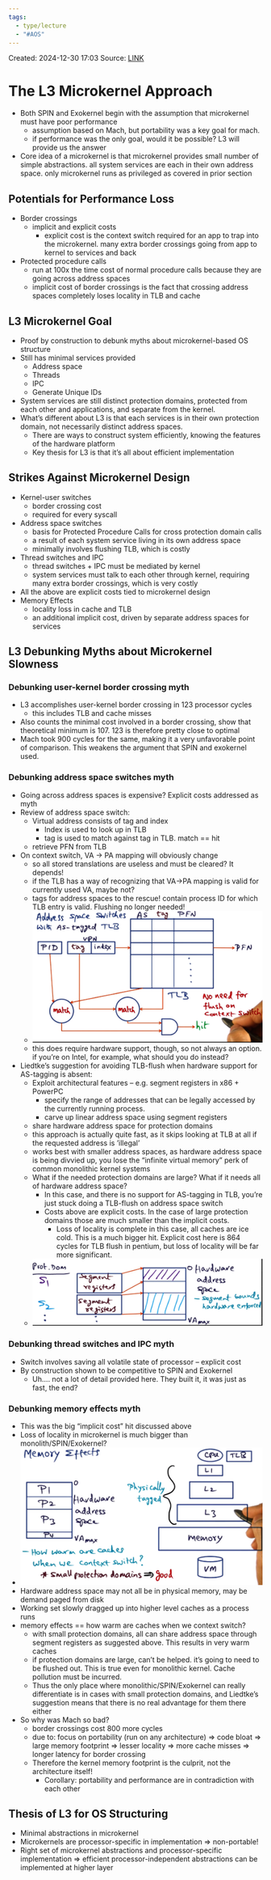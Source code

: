 ```yaml
---
tags:
  - type/lecture
  - "#AOS"
---
```

Created: 2024-12-30 17:03
Source: [LINK](https://andrewrepp.com/aos_lec_L02)

# The L3 Microkernel Approach

- Both SPIN and Exokernel begin with the assumption that microkernel must have poor performance
    - assumption based on Mach, but portability was a key goal for mach.
    - if performance was the only goal, would it be possible? L3 will provide us the answer
- Core idea of a microkernel is that microkernel provides small number of simple abstractions. all system services are each in their own address space. only microkernel runs as privileged as covered in prior section

## Potentials for Performance Loss

- Border crossings
    - implicit and explicit costs
        - explicit cost is the context switch required for an app to trap into the microkernel. many extra border crossings going from app to kernel to services and back
- Protected procedure calls
    - run at 100x the time cost of normal procedure calls because they are going across address spaces
    - implicit cost of border crossings is the fact that crossing address spaces completely loses locality in TLB and cache

## L3 Microkernel Goal

- Proof by construction to debunk myths about microkernel-based OS structure
- Still has minimal services provided
    - Address space
    - Threads
    - IPC
    - Generate Unique IDs
- System services are still distinct protection domains, protected from each other and applications, and separate from the kernel.
- What’s different about L3 is that each services is in their own protection domain, not necessarily distinct address spaces.
    - There are ways to construct system efficiently, knowing the features of the hardware platform
    - Key thesis for L3 is that it’s all about efficient implementation

## Strikes Against Microkernel Design

- Kernel-user switches
    - border crossing cost
    - required for every syscall
- Address space switches
    - basis for Protected Procedure Calls for cross protection domain calls
    - a result of each system service living in its own address space
    - minimally involves flushing TLB, which is costly
- Thread switches and IPC
    - thread switches + IPC must be mediated by kernel
    - system services must talk to each other through kernel, requiring many extra border crossings, which is very costly
- All the above are explicit costs tied to microkernel design
- Memory Effects
    - locality loss in cache and TLB
    - an additional implicit cost, driven by separate address spaces for services

## L3 Debunking Myths about Microkernel Slowness

### Debunking user-kernel border crossing myth

- L3 accomplishes user-kernel border crossing in 123 processor cycles
    - this includes TLB and cache misses
- Also counts the minimal cost involved in a border crossing, show that theoretical minimum is 107. 123 is therefore pretty close to optimal
- Mach took 900 cycles for the same, making it a very unfavorable point of comparison. This weakens the argument that SPIN and exokernel used.

### Debunking address space switches myth

- Going across address spaces is expensive? Explicit costs addressed as myth
- Review of address space switch:
    - Virtual address consists of tag and index
        - Index is used to look up in TLB
        - tag is used to match against tag in TLB. match == hit
    - retrieve PFN from TLB
- On context switch, VA -> PA mapping will obviously change
    - so all stored translations are useless and must be cleared? It depends!
    - if the TLB has a way of recognizing that VA->PA mapping is valid for currently used VA, maybe not?
    - tags for address spaces to the rescue! contain process ID for which TLB entry is valid. Flushing no longer needed!
    - ![](/img/L04d_l3_microkernel_approach.png)
    - this does require hardware support, though, so not always an option. if you’re on Intel, for example, what should you do instead?
- Liedtke’s suggestion for avoiding TLB-flush when hardware support for AS-tagging is absent:
    - Exploit architectural features – e.g. segment registers in x86 + PowerPC
        - specify the range of addresses that can be legally accessed by the currently running process.
        - carve up linear address space using segment registers
    - share hardware address space for protection domains
    - this approach is actually quite fast, as it skips looking at TLB at all if the requested address is ’illegal’
    - works best with smaller address spaces, as hardware address space is being divvied up, you lose the “infinite virtual memory” perk of common monolithic kernel systems
    - What if the needed protection domains are large? What if it needs all of hardware address space?
        - In this case, and there is no support for AS-tagging in TLB, you’re just stuck doing a TLB-flush on address space switch
        - Costs above are explicit costs. In the case of large protection domains those are much smaller than the implicit costs.
            - Loss of locality is complete in this case, all caches are ice cold. This is a much bigger hit. Explicit cost here is 864 cycles for TLB flush in pentium, but loss of locality will be far more significant.
	- ![](/img/L04d_l3_microkernel_approach_2.png)
### Debunking thread switches and IPC myth

- Switch involves saving all volatile state of processor – explicit cost
- By construction shown to be competitive to SPIN and Exokernel
    - Uh…. not a lot of detail provided here. They built it, it was just as fast, the end?

### Debunking memory effects myth

- This was the big “implicit cost” hit discussed above
- Loss of locality in microkernel is much bigger than monolith/SPIN/Exokernel?
- ![](/img/L04d_debunking_memory_effects_myth.png)
- Hardware address space may not all be in physical memory, may be demand paged from disk
- Working set slowly dragged up into higher level caches as a process runs
- memory effects == how warm are caches when we context switch?
    - with small protection domains, all can share address space through segment registers as suggested above. This results in very warm caches
    - if protection domains are large, can’t be helped. it’s going to need to be flushed out. This is true even for monolithic kernel. Cache pollution must be incurred.
    - Thus the only place where monolithic/SPIN/Exokernel can really differentiate is in cases with small protection domains, and Liedtke’s suggestion means that there is no real advantage for them there either
- So why was Mach so bad?
    - border crossings cost 800 more cycles
    - due to: focus on portability (run on any architecture) => code bloat => large memory footprint => lesser locality => more cache misses => longer latency for border crossing
    - Therefore the kernel memory footprint is the culprit, not the architecture itself!
        - Corollary: portability and performance are in contradiction with each other

## Thesis of L3 for OS Structuring

- Minimal abstractions in microkernel
- Microkernels are processor-specific in implementation => non-portable!
- Right set of microkernel abstractions and processor-specific implementation => efficient processor-independent abstractions can be implemented at higher layer
